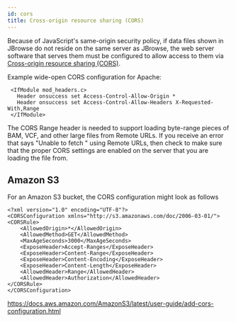 ```yaml
---
id: cors
title: Cross-origin resource sharing (CORS)
---
```



Because of JavaScript's same-origin security policy, if data files shown in JBrowse do not reside on the same server as JBrowse, the web server software that serves them must be configured to allow access to them via [Cross-origin resource sharing (CORS)](http://en.wikipedia.org/wiki/Cross-origin_resource_sharing).

Example wide-open CORS configuration for Apache:

```
 <IfModule mod_headers.c>
   Header onsuccess set Access-Control-Allow-Origin *
   Header onsuccess set Access-Control-Allow-Headers X-Requested-With,Range
 </IfModule>
```

The CORS Range header is needed to support loading byte-range pieces of BAM, VCF, and other large files from Remote URLs. If you receive an error that says "Unable to fetch <your file>" using Remote URLs, then check to make sure that the proper CORS settings are enabled on the server that you are loading the file from.


## Amazon S3

For an Amazon S3 bucket, the CORS configuration might look as follows

```
<?xml version="1.0" encoding="UTF-8"?>
<CORSConfiguration xmlns="http://s3.amazonaws.com/doc/2006-03-01/">
<CORSRule>
    <AllowedOrigin>*</AllowedOrigin>
    <AllowedMethod>GET</AllowedMethod>
    <MaxAgeSeconds>3000</MaxAgeSeconds>
    <ExposeHeader>Accept-Ranges</ExposeHeader>
    <ExposeHeader>Content-Range</ExposeHeader>
    <ExposeHeader>Content-Encoding</ExposeHeader>
    <ExposeHeader>Content-Length</ExposeHeader>
    <AllowedHeader>Range</AllowedHeader>
    <AllowedHeader>Authorization</AllowedHeader>
</CORSRule>
</CORSConfiguration>
```

https://docs.aws.amazon.com/AmazonS3/latest/user-guide/add-cors-configuration.html
